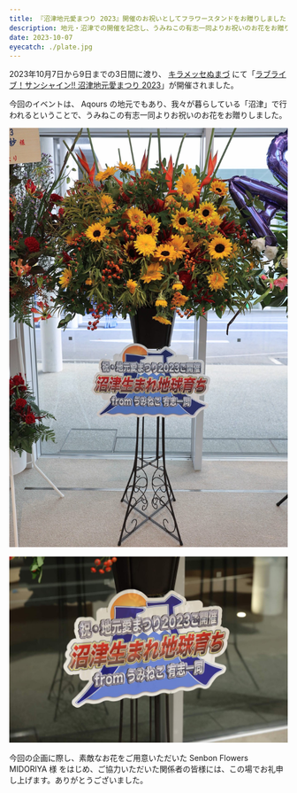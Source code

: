```yaml
---
title: 『沼津地元愛まつり 2023』開催のお祝いとしてフラワースタンドをお贈りしました
description: 地元・沼津での開催を記念し、うみねこの有志一同よりお祝いのお花をお贈りしました。
date: 2023-10-07
eyecatch: ./plate.jpg
---
```


2023年10月7日から9日までの3日間に渡り、 [キラメッセぬまづ](https://www.plazaverde.jp/) にて「[ラブライブ！サンシャイン!! 沼津地元愛まつり 2023](https://www.lovelive-anime.jp/uranohoshi/live/live_detail.php?p=jimoai2023)」が開催されました。

今回のイベントは、 Aqours の地元でもあり、我々が暮らしている「沼津」で行われるということで、うみねこの有志一同よりお祝いのお花をお贈りしました。

![](flower_stand.jpg)

![](plate.jpg)

今回の企画に際し、素敵なお花をご用意いただいた Senbon Flowers MIDORIYA 様 をはじめ、ご協力いただいた関係者の皆様には、この場でお礼申し上げます。ありがとうございました。
